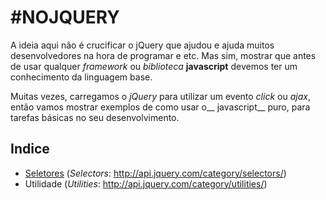 # #NOJQUERY

A ideia aqui não é crucificar o jQuery que ajudou e ajuda muitos desenvolvedores na hora de programar e etc. Mas sim, mostrar que antes de usar qualquer _framework_ ou _biblioteca_ __javascript__ devemos ter um conhecimento da linguagem base. 

Muitas vezes, carregamos o _jQuery_ para utilizar um evento _click_ ou _ajax_, então vamos mostrar exemplos de como usar o__ javascript__ puro, para tarefas básicas no seu desenvolvimento.


## Indice

- [Seletores](https://github.com/renanmpimentel/no-jquery/blob/master/doc/selector.md) (_Selectors_: http://api.jquery.com/category/selectors/)
- Utilidade (_Utilities_: http://api.jquery.com/category/utilities/)